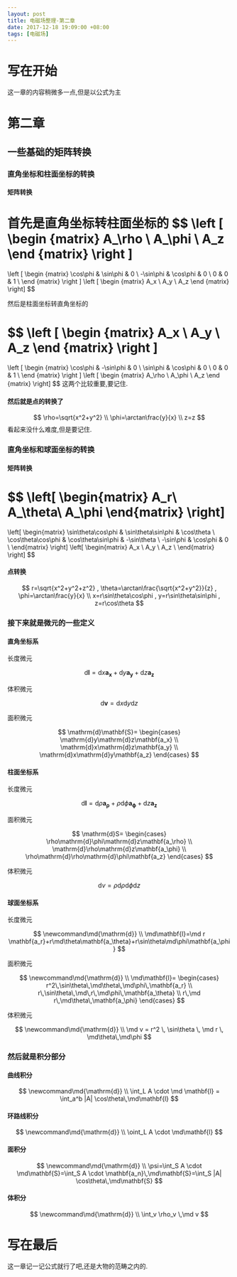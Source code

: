```yaml
---
layout: post
title: 电磁场整理-第二章
date: 2017-12-18 19:09:00 +08:00
tags: [电磁场]
---
```


# 写在开始
这一章的内容稍微多一点,但是以公式为主

# 第二章
## 一些基础的矩阵转换
### 直角坐标和柱面坐标的转换
#### 矩阵转换
首先是直角坐标转柱面坐标的
$$
\left [
\begin {matrix}
A_\rho \\
A_\phi \\
A_z
\end {matrix}
\right ]
=
\left [
\begin {matrix}
\cos\phi & \sin\phi & 0 \\
-\sin\phi & \cos\phi & 0 \\
0 & 0 & 1 \\
\end {matrix}
\right ]
\left [
\begin {matrix}
A_x \\
A_y \\
A_z
\end {matrix}
\right]
$$

然后是柱面坐标转直角坐标的

$$
\left [
\begin {matrix}
A_x \\
A_y \\
A_z
\end {matrix}
\right ]
=
\left [
\begin {matrix}
\cos\phi & -\sin\phi & 0 \\
\sin\phi & \cos\phi & 0 \\
0 & 0 & 1 \\
\end {matrix}
\right ]
\left [
\begin {matrix}
A_\rho \\
A_\phi \\
A_z
\end {matrix}
\right]
$$
这两个比较重要,要记住.
#### 然后就是点的转换了
$$
\rho=\sqrt{x^2+y^2} \\
\phi=\arctan\frac{y}{x} \\
z=z
$$
看起来没什么难度,但是要记住.
### 直角坐标和球面坐标的转换
#### 矩阵转换
$$
\left[
\begin{matrix}
A_r\\
A_\theta\\
A_\phi
\end{matrix}
\right]
=
\left[
\begin{matrix}
\sin\theta\cos\phi & \sin\theta\sin\phi & \cos\theta \\
\cos\theta\cos\phi & \cos\theta\sin\phi & -\sin\theta \\
-\sin\phi & \cos\phi & 0 \\
\end{matrix}
\right]
\left[
\begin{matrix}
A_x \\
A_y \\
A_z \\
\end{matrix}
\right]
$$
#### 点转换
$$
r=\sqrt{x^2+y^2+z^2} ,
\theta=\arctan\frac{\sqrt{x^2+y^2}}{z} ,
\phi=\arctan\frac{y}{x} \\
x=r\sin\theta\cos\phi ,
y=r\sin\theta\sin\phi ,
z=r\cos\theta
$$
### 接下来就是微元的一些定义
#### 直角坐标系

长度微元

$$
\mathrm{d}\mathbf{l}=\mathrm{d}x\mathbf{a_x}+\mathrm{d}y\mathbf{a_y}+\mathrm{d}z\mathbf{a_z}
$$

体积微元

$$
\mathrm{d}\mathbf{v}=\mathrm{d}x\mathrm{d}y\mathrm{d}z
$$

面积微元

$$
\mathrm{d}\mathbf{S}=
\begin{cases}
\mathrm{d}y\mathrm{d}z\mathbf{a_x} \\
\mathrm{d}x\mathrm{d}z\mathbf{a_y} \\
\mathrm{d}x\mathrm{d}y\mathbf{a_z}
\end{cases}
$$

#### 柱面坐标系
长度微元

$$
\mathrm{d}\mathbf{l}=\mathrm{d}\rho\mathbf{a_\rho}+\rho\mathrm{d}\phi\mathbf{a_\phi}+\mathrm{d}z\mathbf{a_z}
$$

面积微元

$$
\mathrm{d}S=
\begin{cases}
\rho\mathrm{d}\phi\mathrm{d}z\mathbf{a_\rho} \\
\mathrm{d}\rho\mathrm{d}z\mathbf{a_\phi} \\
\rho\mathrm{d}\rho\mathrm{d}\phi\mathbf{a_z}
\end{cases}
$$

体积微元

$$
\mathrm{d}v=\rho\mathrm{d}\rho\mathrm{d}\phi\mathrm{d}z
$$

#### 球面坐标系
长度微元

$$
\newcommand\md{\mathrm{d}} \\
\md\mathbf{l}=\md r \mathbf{a_r}+r\md\theta\mathbf{a_\theta}+r\sin\theta\md\phi\mathbf{a_\phi}
$$

面积微元

$$
\newcommand\md{\mathrm{d}} \\
\md\mathbf{l}=
\begin{cases}
r^2\,\sin\theta\,\md\theta\,\md\phi\,\mathbf{a_r} \\
r\,\sin\theta\,\md\,r\,\md\phi\,\mathbf{a_\theta} \\
r\,\md r\,\md\theta\,\mathbf{a_\phi}
\end{cases}
$$

体积微元

$$
\newcommand\md{\mathrm{d}} \\
\md v = r^2 \, \sin\theta \, \md r \, \md\theta\,\md\phi
$$

### 然后就是积分部分
#### 曲线积分
$$
\newcommand\md{\mathrm{d}} \\
\int_L A \cdot \md \mathbf{l} = \int_a^b |A| \cos\theta\,\md\mathbf{l}
$$

#### 环路线积分

$$
\newcommand\md{\mathrm{d}} \\
\oint_L A \cdot \md\mathbf{l}
$$

#### 面积分

$$
\newcommand\md{\mathrm{d}} \\
\psi=\int_S A \cdot \md\mathbf{S}=\int_S A \cdot \mathbf{a_n}\,\md\mathbf{S}=\int_S |A| \cos\theta\,\md\mathbf{S}
$$

#### 体积分
$$
\newcommand\md{\mathrm{d}} \\
\int_v \rho_v \,\md v
$$

# 写在最后
这一章记一记公式就行了吧,还是大物的范畴之内的.
